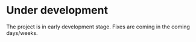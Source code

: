 # Under development

The project is in early development stage. Fixes are coming in the coming days/weeks.
